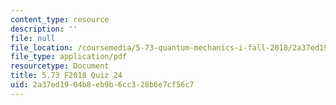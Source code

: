 ```yaml
---
content_type: resource
description: ''
file: null
file_location: /coursemedia/5-73-quantum-mechanics-i-fall-2018/2a37ed1904b8eb9b6cc328b6e7cf56c7_MIT5_73F18_quiz24.pdf
file_type: application/pdf
resourcetype: Document
title: 5.73 F2018 Quiz 24
uid: 2a37ed19-04b8-eb9b-6cc3-28b6e7cf56c7
---
```

